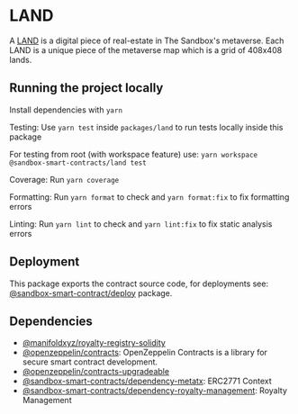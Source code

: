 # LAND

A [LAND](https://sandboxgame.gitbook.io/the-sandbox/land/what-is-land) is a
digital piece of real-estate in The Sandbox's metaverse. Each LAND is a unique
piece of the metaverse map which is a grid of 408x408 lands.

## Running the project locally

Install dependencies with `yarn`

Testing: Use `yarn test` inside `packages/land` to run tests locally inside this
package

For testing from root (with workspace feature) use:
`yarn workspace @sandbox-smart-contracts/land test`

Coverage: Run `yarn coverage`

Formatting: Run `yarn format` to check and `yarn format:fix` to fix formatting
errors

Linting: Run `yarn lint` to check and `yarn lint:fix` to fix static analysis
errors

## Deployment

This package exports the contract source code, for deployments see:
[@sandbox-smart-contract/deploy](../deploy) package.

## Dependencies

- [@manifoldxyz/royalty-registry-solidity](https://www.npmjs.com/package/@manifoldxyz/royalty-registry-solidity)
- [@openzeppelin/contracts](https://www.npmjs.com/package/@openzeppelin/contracts):
  OpenZeppelin Contracts is a library for secure smart contract development.
- [@openzeppelin/contracts-upgradeable](https://www.npmjs.com/package/@openzeppelin/contracts-upgradeable)
- [@sandbox-smart-contracts/dependency-metatx](https://www.npmjs.com/package/@sandbox-smart-contracts/dependency-metatx):
  ERC2771 Context
- [@sandbox-smart-contracts/dependency-royalty-management](https://www.npmjs.com/package/@sandbox-smart-contracts/dependency-royalty-management):
  Royalty Management
